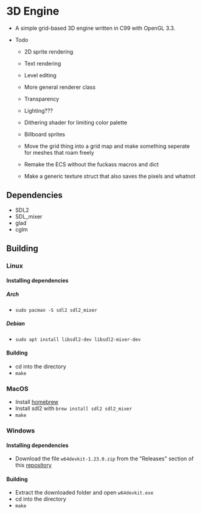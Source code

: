 # 3D Engine

- A simple grid-based 3D engine written in C99 with OpenGL 3.3.

- Todo
    - 2D sprite rendering
    - Text rendering
    - Level editing
    - More general renderer class
    - Transparency
    - Lighting???
    - Dithering shader for limiting color palette
    - Billboard sprites
    - Move the grid thing into a grid map and make something seperate for meshes that roam freely

    - Remake the ECS without the fuckass macros and dict
    - Make a generic texture struct that also saves the pixels and whatnot
    

## Dependencies
- SDL2
- SDL_mixer
- glad
- cglm

## Building
### Linux
#### Installing dependencies
##### Arch
- `sudo pacman -S sdl2 sdl2_mixer`

##### Debian
- `sudo apt install libsdl2-dev libsdl2-mixer-dev`

#### Building
- cd into the directory
- `make`

### MacOS
- Install [homebrew](https://brew.sh/)
- Install sdl2 with `brew install sdl2 sdl2_mixer`
- `make`

### Windows
#### Installing dependencies
- Download the file `w64devkit-1.23.0.zip` from the "Releases" section of this [repository](https://github.com/skeeto/w64devkit)

#### Building
- Extract the downloaded folder and open `w64devkit.exe`
- cd into the directory
- `make`
